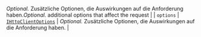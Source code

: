 <span data-ttu-id="21f7f-p101">_Optional._ Zusätzliche Optionen, die Auswirkungen auf die Anforderung haben.</span><span class="sxs-lookup"><span data-stu-id="21f7f-p101">_Optional._ additional options that affect the request</span></span> |
| `options`    | [`IHttpClientOptions`](../sp-http/ihttpclientoptions.md) | _Optional._ Zusätzliche Optionen, die Auswirkungen auf die Anforderung haben. |
